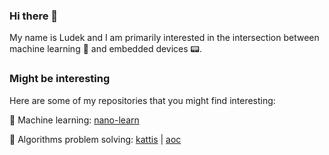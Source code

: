 ### Hi there 👋 
My name is Ludek and I am primarily interested in the intersection between machine learning 🤖 and embedded devices 📟.

### Might be interesting
Here are some of my repositories that you might find interesting:

🤖 Machine learning: [nano-learn](https://github.com/ludekcizinsky/nano-learn)

🔫 Algorithms problem solving: [kattis](https://github.com/ludekcizinsky/kattis) | [aoc](https://github.com/ludekcizinsky/aoc)
